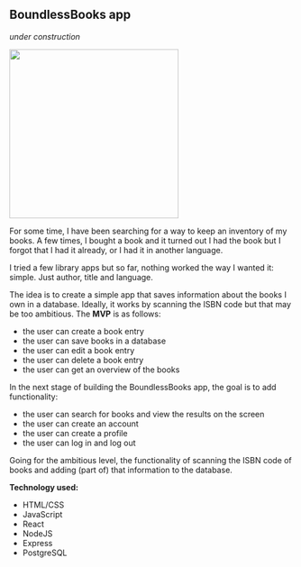 ## BoundlessBooks app

*under construction*  

<img src="/library.jpg" width="300" />


For some time, I have been searching for a way to keep an inventory of my books. A few times, I bought a book and it turned out I had the book but I forgot that I had it already, or I had it in another language.

I tried a few library apps but so far, nothing worked the way I wanted it: simple. Just author, title and language.

The idea is to create a simple app that saves information about the books I own in a database. Ideally, it works by scanning the ISBN code but that may be too ambitious. The **MVP** is as follows:  

* the user can create a book entry
* the user can save books in a database
* the user can edit a book entry
* the user can delete a book entry
* the user can get an overview of the books

In the next stage of building the BoundlessBooks app, the goal is to add functionality:  

* the user can search for books and view the results on the screen
* the user can create an account
* the user can create a profile
* the user can log in and log out

Going for the ambitious level, the functionality of scanning the ISBN code of books and adding (part of) that information to the database.  

**Technology used:**  
* HTML/CSS
* JavaScript
* React
* NodeJS
* Express
* PostgreSQL
